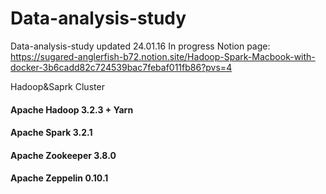 # Data-analysis-study
Data-analysis-study
updated 24.01.16
In progress
Notion page: https://sugared-anglerfish-b72.notion.site/Hadoop-Spark-Macbook-with-docker-3b6cadd82c724539bac7febaf011fb86?pvs=4

Hadoop&Saprk Cluster

#### Apache Hadoop 3.2.3 + Yarn
#### Apache Spark 3.2.1
#### Apache Zookeeper 3.8.0
#### Apache Zeppelin 0.10.1
